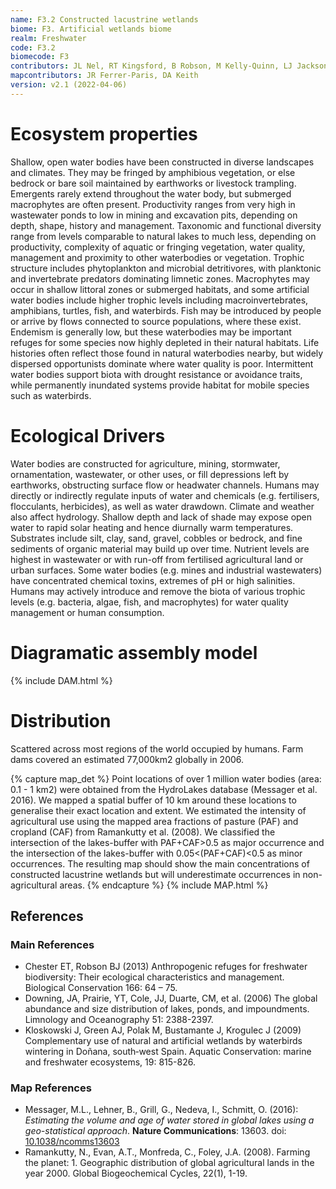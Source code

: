 ```yaml
---
name: F3.2 Constructed lacustrine wetlands
biome: F3. Artificial wetlands biome
realm: Freshwater
code: F3.2
biomecode: F3
contributors: JL Nel, RT Kingsford, B Robson, M Kelly-Quinn, LJ Jackson, R Harper, DA Keith
mapcontributors: JR Ferrer-Paris, DA Keith
version: v2.1 (2022-04-06)
---
```

# Ecosystem properties

Shallow, open water bodies have been constructed in diverse landscapes and climates. They may be fringed by amphibious vegetation, or else bedrock or bare soil maintained by earthworks or livestock trampling. Emergents rarely extend throughout the water body, but submerged macrophytes are often present. Productivity ranges from very high in wastewater ponds to low in mining and excavation pits, depending on depth, shape, history and management. Taxonomic and functional diversity range from levels comparable to natural lakes to much less, depending on productivity, complexity of aquatic or fringing vegetation, water quality, management and proximity to other waterbodies or vegetation. Trophic structure includes phytoplankton and microbial detritivores, with planktonic and invertebrate predators dominating limnetic zones. Macrophytes may occur in shallow littoral zones or submerged habitats, and some artificial water bodies include higher trophic levels including macroinvertebrates, amphibians, turtles, fish, and waterbirds. Fish may be introduced by people or arrive by flows connected to source populations, where these exist. Endemism is generally low, but these waterbodies may be important refuges for some species now highly depleted in their natural habitats. Life histories often reflect those found in natural waterbodies nearby, but widely dispersed opportunists dominate where water quality is poor. Intermittent water bodies support biota with drought resistance or avoidance traits, while permanently inundated systems provide habitat for mobile species such as waterbirds.

# Ecological Drivers

Water bodies are constructed for agriculture, mining, stormwater, ornamentation, wastewater, or other uses, or fill depressions left by earthworks, obstructing surface flow or headwater channels. Humans may directly or indirectly regulate inputs of water and chemicals (e.g. fertilisers, flocculants, herbicides), as well as water drawdown. Climate and weather also affect hydrology. Shallow depth and lack of shade may expose open water to rapid solar heating and hence diurnally warm temperatures. Substrates include silt, clay, sand, gravel, cobbles or bedrock, and fine sediments of organic material may build up over time. Nutrient levels are highest in wastewater or with run-off from fertilised agricultural land or urban surfaces. Some water bodies (e.g. mines and industrial wastewaters) have concentrated chemical toxins, extremes of pH or high salinities. Humans may actively introduce and remove the biota of various trophic levels (e.g. bacteria, algae, fish, and macrophytes) for water quality management or human consumption.

# Diagramatic assembly model

{% include DAM.html %}

# Distribution

Scattered across most regions of the world occupied by humans. Farm dams covered an estimated 77,000km2 globally in 2006.

{% capture map_det %}
Point locations of over 1 million water bodies (area: 0.1 - 1 km2) were obtained from the HydroLakes database (Messager et al. 2016). We mapped a spatial buffer of 10 km around these locations to generalise their exact location and extent. We estimated the intensity of agricultural use using the mapped area fractions of pasture (PAF) and cropland (CAF) from Ramankutty et al. (2008). We classified the intersection of the lakes-buffer with PAF+CAF>0.5 as major occurrence and the intersection of the lakes-buffer with 0.05<(PAF+CAF)<0.5 as minor occurrences. The resulting map should show the main concentrations of  constructed lacustrine wetlands but will underestimate occurrences in non-agricultural areas.
{% endcapture %}
{% include MAP.html %}

## References
### Main References
* Chester ET, Robson BJ (2013) Anthropogenic refuges for freshwater biodiversity: Their ecological characteristics and management. Biological Conservation 166: 64 – 75.
* Downing, JA, Prairie, YT, Cole, JJ, Duarte, CM, et al. (2006) The global abundance and size distribution of lakes, ponds, and impoundments. Limnology and Oceanography 51: 2388-2397.
* Kloskowski J, Green AJ, Polak M, Bustamante J, Krogulec J (2009) Complementary use of natural and artificial wetlands by waterbirds wintering in Doñana, south‐west Spain. Aquatic Conservation: marine and freshwater ecosystems, 19: 815-826.
### Map References
* Messager, M.L., Lehner, B., Grill, G., Nedeva, I., Schmitt, O. (2016): *Estimating the volume and age of water stored in global lakes using a geo-statistical approach*. **Nature Communications**: 13603. doi: [10.1038/ncomms13603](http://doi.org/10.1038/ncomms13603)
* Ramankutty, N., Evan, A.T., Monfreda, C., Foley, J.A. (2008). Farming the planet: 1. Geographic distribution of global agricultural lands in the year 2000. Global Biogeochemical Cycles, 22(1), 1-19.

